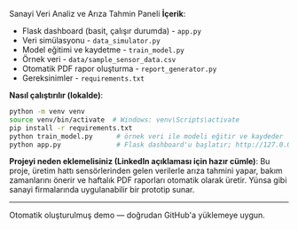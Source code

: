 Sanayi Veri Analiz ve Arıza Tahmin Paneli 
**İçerik**:
- Flask dashboard (basit, çalışır durumda) - `app.py`
- Veri simülasyonu - `data_simulator.py`
- Model eğitimi ve kaydetme - `train_model.py`
- Örnek veri - `data/sample_sensor_data.csv`
- Otomatik PDF rapor oluşturma - `report_generator.py`
- Gereksinimler - `requirements.txt`

**Nasıl çalıştırılır (lokalde)**:
```bash
python -m venv venv
source venv/bin/activate  # Windows: venv\Scripts\activate
pip install -r requirements.txt
python train_model.py      # örnek veri ile modeli eğitir ve kaydeder
python app.py              # Flask dashboard'u başlatır; http://127.0.0.1:5000
```

**Projeyi neden eklemelisiniz (LinkedIn açıklaması için hazır cümle)**:
Bu proje, üretim hattı sensörlerinden gelen verilerle arıza tahmini yapar, bakım zamanlarını önerir ve haftalık PDF raporları otomatik olarak üretir. Yünsa gibi sanayi firmalarında uygulanabilir bir prototip sunar.

---
Otomatik oluşturulmuş demo — doğrudan GitHub'a yüklemeye uygun. 
